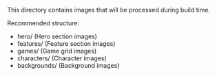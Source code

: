 This directory contains images that will be processed during build time.

Recommended structure:
- hero/      (Hero section images)
- features/  (Feature section images)
- games/     (Game grid images)
- characters/ (Character images)
- backgrounds/ (Background images)

